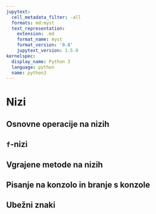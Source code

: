 ```yaml
---
jupytext:
  cell_metadata_filter: -all
  formats: md:myst
  text_representation:
    extension: .md
    format_name: myst
    format_version: '0.8'
    jupytext_version: 1.5.0
kernelspec:
  display_name: Python 3
  language: python
  name: python3
---
```


# Nizi

## Osnovne operacije na nizih

## `f`-nizi

## Vgrajene metode na nizih

## Pisanje na konzolo in branje s konzole

## Ubežni znaki
